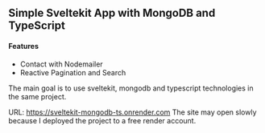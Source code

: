 ## Simple Sveltekit App with MongoDB and TypeScript

#### Features
- Contact with Nodemailer
- Reactive Pagination and Search

The main goal is to use sveltekit, mongodb and typescript technologies in the same project.

URL: https://sveltekit-mongodb-ts.onrender.com 
The site may open slowly because I deployed the project to a free render account.
